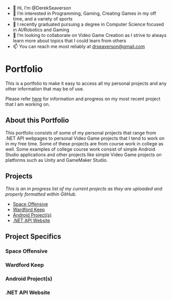 - 👋 Hi, I’m @DerekSeaverson
- 👀 I’m interested in Programming, Gaming, Creating Games in my off time, and a variety of sports
- 🌱 I recently graduated pursuing a degree in Computer Science focused in AI/Robotics and Gaming
- 💞️ I’m looking to collaborate on Video Game Creation as I strive to always learn more about topics that I could learn from others
- 📫 You can reach me most reliably at drseaverson@gmail.com 


# Portfolio

This is a portfolio to make it easy to access all my personal projects and any other information that may be of use. 

Please refer [here]() for information and progress on my most recent project that I am working on.

## About this Portfolio

This portfolio consists of some of my personal projects that range from .NET API webpages to personal Video Game projects that I tend to work on in my free time. Some of these projects are from course work in college as well. Some examples of college course work consist of simple Android Studio applications and other projects like simple Video Game projects on platforms such as Unity and GameMaker Studio. 

## Projects

*This is an in progress list of my current projects as they are uploaded and properly formatted within GitHub.*

* [Space Offensive](#space-offensive)
* [Wardford Keep](#wardford-keep)
* [Android Project(s)](#android-projects(s))
* [.NET API Website](#.net-api-website)


## Project Specifics

### Space Offensive

### Wardford Keep

### Android Project(s)

### .NET API Website
<!---
DerekSeaverson/DerekSeaverson is a ✨ special ✨ repository because its `README.md` (this file) appears on your GitHub profile.
You can click the Preview link to take a look at your changes.
--->
